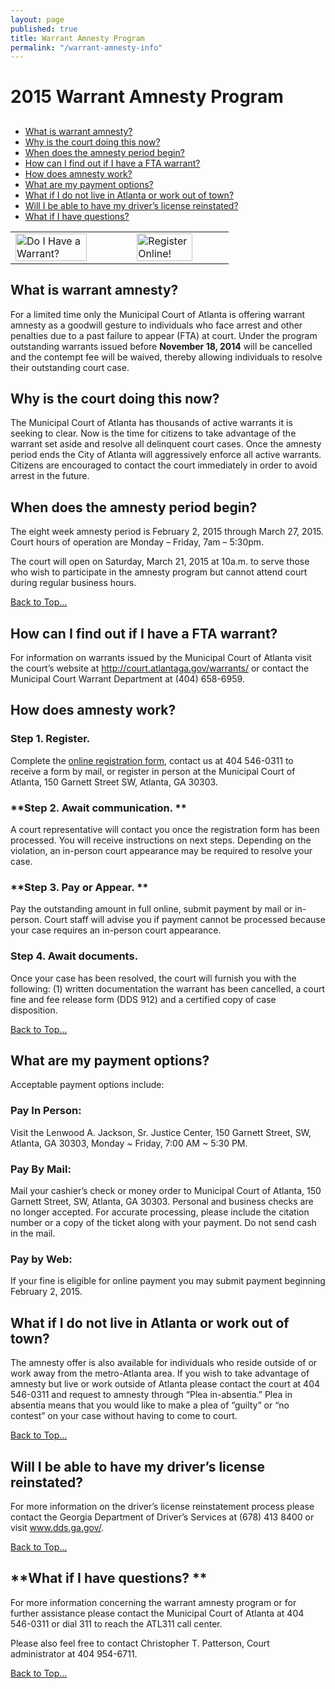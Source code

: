 ```yaml
---
layout: page
published: true
title: Warrant Amnesty Program
permalink: "/warrant-amnesty-info"
---
```

# <a name="Top"></a> 2015 Warrant Amnesty Program

## 

* [What is warrant amnesty?](#1)
* [Why is the court doing this now?](#2)
* [When does the amnesty period begin?](#3)
* [How can I find out if I have a FTA warrant?](#4)
* [How does amnesty work?](#5)
* [What are my payment options?](#6)
* [What if I do not live in Atlanta or work out of town?](#7)
* [Will I be able to have my driver’s license reinstated?](#8)
* [What if I have questions?](#9)

<table>
<tr>
<td><a href="http://ditweb.atlantaga.gov/mcw/fta-cases.aspx" target="_blank"><img src="http://ditweb.atlantaga.gov/mcw/img/wr.png" alt="Do I Have a Warrant?" style="width: 80%; height: 80%"/></a> </td>
<td><a href="http://www.atl311.com/?page_id=115&atlId=1-A3OGO&_crauth=55226cbe84" target="_blank"><img src="http://ditweb.atlantaga.gov/mcw/img/ro.png" alt="Register Online!" style="width: 80%; height: 80%"/></a></td>
</tr>
</table>

## 
## <a name="1"></a>**What is warrant amnesty?**
For a limited time only the Municipal Court of Atlanta is offering warrant amnesty as a goodwill gesture to individuals who face arrest and other penalties due to a past failure to appear (FTA) at court.  Under the program outstanding warrants issued before <b>November 18, 2014</b> will be cancelled and the contempt fee will be waived, thereby allowing individuals to resolve their outstanding court case.  

## <a name="2"></a>**Why is the court doing this now?**
The Municipal Court of Atlanta has thousands of active warrants it is seeking to clear. Now is the time for citizens to take advantage of the warrant set aside and resolve all delinquent court cases. Once the amnesty period ends the City of Atlanta will aggressively enforce all active warrants.  Citizens are encouraged to contact the court immediately in order to avoid arrest in the future. 

## <a name="3"></a>**When does the amnesty period begin?**
The eight week amnesty period is February 2, 2015 through March 27, 2015.  Court hours of operation are Monday – Friday, 7am – 5:30pm.

The court will open on Saturday, March 21, 2015 at 10a.m. to serve those who wish to participate in the amnesty program but cannot attend court during regular business hours.

<a href="#Top"> Back to Top… </a>

## <a name="4"></a>**How can I find out if I have a FTA warrant?**
For information on warrants issued by the Municipal Court of Atlanta visit the court’s website at <a href="http://ditweb.atlantaga.gov/mcw/fta-cases.aspx" target="_blank">http://court.atlantaga.gov/warrants/</a> or contact the Municipal Court Warrant Department at (404) 658-6959. 

## <a name="5"></a>**How does amnesty work?**

### **Step 1. Register.**  
Complete the <a href="http://www.atl311.com/?page_id=115&atlId=1-A3OGO&_crauth=55226cbe84" target="_blank">online registration form</a>, contact us at 404 546-0311 to receive a form by mail, or register in person at the Municipal Court of Atlanta, 150 Garnett Street SW, Atlanta, GA 30303. 

### **Step 2. Await communication. **
A court representative will contact you once the registration form has been processed.  You will receive instructions on next steps. Depending on the violation, an in-person court appearance may be required to resolve your case.    

### **Step 3. Pay or Appear. **
Pay the outstanding amount in full online, submit payment by mail or in-person. Court staff will advise you if payment cannot be processed because your case requires an in-person court appearance. 

### **Step 4. Await documents.** 
Once your case has been resolved, the court will furnish you with the following: (1) written documentation the warrant has been cancelled, a court fine and fee release form (DDS 912) and a certified copy of case disposition.   

<a href="#Top"> Back to Top… </a>

## <a name="6"></a>**What are my payment options?**
Acceptable payment options include:

### **Pay In Person:** 
Visit the Lenwood A. Jackson, Sr. Justice Center, 150 Garnett Street, SW, Atlanta, GA 30303, Monday ~ Friday, 7:00 AM ~ 5:30 PM.  

### **Pay By Mail:**    
Mail your cashier’s check or money order to Municipal Court of Atlanta, 150 Garnett Street, SW, Atlanta, GA 30303.  Personal and business checks are no longer accepted.  For accurate processing, 
please include the citation number or a copy of the ticket along with your payment. Do not send cash in the mail.  

### **Pay by Web:**    
If your fine is eligible for online payment you may submit payment beginning February 2, 2015.

## <a name="7"></a>**What if I do not live in Atlanta or work out of town?**
The amnesty offer is also available for individuals who reside outside of or work away from the metro-Atlanta area. If you wish to take advantage of amnesty but live or work outside of Atlanta please contact the court at 404 546-0311 and request to amnesty through “Plea in-absentia.” Plea in absentia means that you would like to make a plea of “guilty” or “no contest” on your case without having to come to court.    

<a href="#Top"> Back to Top… </a>

## <a name="8"></a>**Will I be able to have my driver’s license reinstated?**
For more information on the driver’s license reinstatement process please contact the Georgia Department of Driver’s Services at (678) 413 8400 or visit <a href="www.dds.ga.gov" target="_blank">www.dds.ga.gov/</a>.  

<a href="#Top"> Back to Top… </a>

## <a name="9"></a>**What if I have questions? **
For more information concerning the warrant amnesty program or for further assistance please contact the Municipal Court of Atlanta at 404 546-0311 or dial 311 to reach the ATL311 call center.

Please also feel free to contact Christopher T. Patterson, Court administrator at 404 954-6711.

<a href="#Top"> Back to Top… </a>
